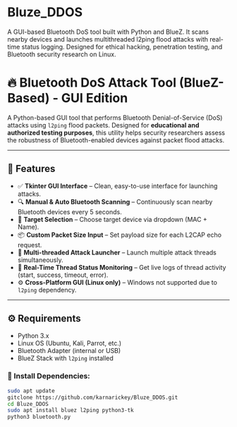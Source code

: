 # Bluze_DDOS
A GUI-based Bluetooth DoS tool built with Python and BlueZ. It scans nearby devices and launches multithreaded l2ping flood attacks with real-time status logging. Designed for ethical hacking, penetration testing, and Bluetooth security research on Linux.
# 🔥 Bluetooth DoS Attack Tool (BlueZ-Based) - GUI Edition

A Python-based GUI tool that performs Bluetooth Denial-of-Service (DoS) attacks using `l2ping` flood packets. Designed for **educational and authorized testing purposes**, this utility helps security researchers assess the robustness of Bluetooth-enabled devices against packet flood attacks.

---

## 🧰 Features

- ✅ **Tkinter GUI Interface** – Clean, easy-to-use interface for launching attacks.
- 🔍 **Manual & Auto Bluetooth Scanning** – Continuously scan nearby Bluetooth devices every 5 seconds.
- 🎯 **Target Selection** – Choose target device via dropdown (MAC + Name).
- 📦 **Custom Packet Size Input** – Set payload size for each L2CAP echo request.
- 🧵 **Multi-threaded Attack Launcher** – Launch multiple attack threads simultaneously.
- 📡 **Real-Time Thread Status Monitoring** – Get live logs of thread activity (start, success, timeout, error).
- ⚙️ **Cross-Platform GUI (Linux only)** – Windows not supported due to `l2ping` dependency.

---

## ⚙️ Requirements

- Python 3.x  
- Linux OS (Ubuntu, Kali, Parrot, etc.)  
- Bluetooth Adapter (internal or USB)  
- BlueZ Stack with `l2ping` installed

### 🔧 Install Dependencies:
```bash
sudo apt update
gitclone https://github.com/karnarickey/Bluze_DDOS.git
cd Bluze_DDOS
sudo apt install bluez l2ping python3-tk
python3 bluetooth.py

